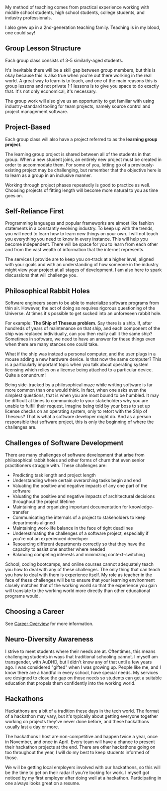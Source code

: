 My method of teaching comes from practical experience working with middle school students, high school students, college students, and industry professionals.

I also grew up in a 2nd-generation teaching family. Teaching is in my blood, one could say!

## Group Lesson Structure

Each group class consists of 3-5 similarly-aged students.

It's inevitable there will be a skill gap between group members, but this is okay because this is also true when you're out there working in the real world. A great way to learn is to teach, and one of the main reasons this is group lessons and not private 1:1 lessons is to give you space to do exactly that. It's not only economical, it's necessary.

The group work will also give us an opportunity to get familiar with using industry-standard tooling for team projects, namely source control and project management software.

## Project-Based

Each group class will also have a project referred to as the **learning group project**.

The learning group project is shared between all of the students in that group. When a new student joins, an entirely new project must be created in order to accommodate them. For some of you, letting go of a previously-existing project may be challenging, but remember that the objective here is to learn as a group in an inclusive manner.

Working through project phases repeatedly is good to practice as well. Choosing projects of fitting length will become more natural to you as time goes on.

## Self-Reliance First

Programming languages and popular frameworks are almost like fashion statements in a constantly evolving industry. To keep up with the trends, you will need to learn how to learn new things on your own. I will not teach you everything you need to know in every instance. This will help you become independent. There will be space for you to learn from each other and from the vast wealth of information that the internet represents.

The services I provide are to keep you on-track at a higher level, aligned with your goals and with an understanding of how someone in the industry might view your project at all stages of development. I am also here to spark discussions that will challenge you.

## Philosophical Rabbit Holes

Software engineers seem to be able to materialize software programs from thin air. However, the act of doing so requires rigorous questioning of the Universe. At times it's possible to get sucked into an unforeseen rabbit hole.

For example: **The Ship of Theseus problem**. Say there is a ship. If, after hundreds of years of maintenance on that ship, and each component of the ship was replaced individually, can you then really call it the same ship? Sometimes in software, we need to have an answer for these things even when there are many stances one could take.

What if the ship was instead a personal computer, and the user plugs in a mouse adding a new hardware device. Is that now the same computer? This is a particularly important topic when you talk about operating system licensing which relies on a license being attached to a particular device. Quite a conundrum!

Being side-tracked by a philosophical maze while writing software is far more common than one would think. In fact, when one asks even the simplest questions, that is when you are most bound to be humbled. It may be difficult at times to communicate to your stakeholders why you are unable to fulfill their request. Imagine being told by your boss to set up license checks on an operating system, only to retort with the Ship of Theseus? That is what a software developer might do. And as a person responsible that software project, this is only the beginning of where the challenges are.

## Challenges of Software Development

There are many challenges of software development that arise from philosophical rabbit holes and other forms of churn that even senior practitioners struggle with. These challenges are:

- Predicting task length and project length
- Understanding where certain overarching tasks begin and end
- Valuating the positive and negative impacts of any one part of the software
- Valuating the positive and negative impacts of architectural decisions throughout the project lifetime
- Maintaining and organizing important documentation for knowledge-transfer
- Communicating the internals of a project to stakeholders to keep departments aligned
- Maintaining work-life balance in the face of tight deadlines
- Underestimating the challenges of a software project, especially if you're not an experienced developer
- Resourcing different departments correctly so that they have the capacity to assist one another where needed
- Balancing competing interests and minimizing context-switching

School, coding bootcamps, and online courses cannot adequately teach you how to deal with any of these challenges. The only thing that can teach you how to deal with them is experience itself. My role as teacher in the face of these challenges will be to ensure that your learning environment closely matches that of the working world so that the experience you gain will translate to the working world more directly than other educational programs would.

## Choosing a Career

See [Career Overview](/career) for more information.

## Neuro-Diversity Awareness

I strive to meet students where their needs are at. Oftentimes, this means challenging students in ways that traditional schooling cannot. I myself am transgender, with AuDHD, but I didn't know any of that until a few years ago. I was considered "gifted" when I was growing up. People like me, and I know there are a handful in every school, have special needs. My services are designed to close the gap on those needs so students can get a suitable education that propels them confidently into the working world.

## Hackathons

Hackathons are a bit of a tradition these days in the tech world. The format of a hackathon may vary, but it's typically about getting everyone together working on projects they've never done before, and these hackathons usually last a day or more.

The hackathons I host are non-competitive and happen twice a year, once in November, and once in April. Every team will have a chance to present their hackathon projects at the end. There are other hackathons going on too throughout the year, I will do my best to keep students informed of those.

We will be getting local employers involved with our hackathons, so this will be the time to get on their radar if you're looking for work. I myself got noticed by my first employer after doing well at a hackathon. Participating in one always looks great on a resume.
